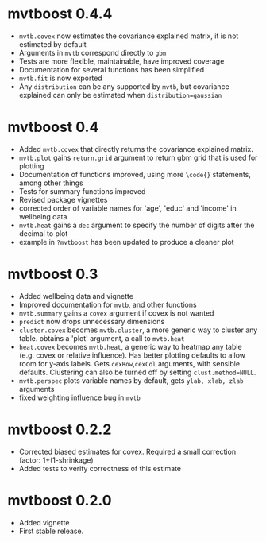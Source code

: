 # mvtboost 0.4.4

- `mvtb.covex` now estimates the covariance explained matrix, it is not estimated by default 
- Arguments in `mvtb` correspond directly to `gbm`
- Tests are more flexible, maintainable, have improved coverage
- Documentation for several functions has been simplified
- `mvtb.fit` is now exported
- Any `distribution` can be any supported by `mvtb`, but covariance explained can only
be estimated when `distribution=gaussian`

# mvtboost 0.4
- Added `mvtb.covex` that directly returns the covariance explained matrix.
- `mvtb.plot` gains `return.grid` argument to return gbm grid that is used for plotting
- Documentation of functions improved, using more `\code{}` statements, among other things
- Tests for summary functions improved
- Revised package vignettes
- corrected order of variable names for 'age', 'educ' and 'income' in wellbeing data
- `mvtb.heat` gains a `dec` argument to specify the number of digits after the decimal to plot
- example in `?mvtboost` has been updated to produce a cleaner plot

# mvtboost 0.3
- Added wellbeing data and vignette
- Improved documentation for `mvtb`, and other functions
- `mvtb.summary` gains a `covex` argument if covex is not wanted
- `predict` now drops unnecessary dimensions
- `cluster.covex` becomes `mvtb.cluster`, a more generic way to cluster any table. obtains a 'plot' argument, a call to `mvtb.heat`
- `heat.covex` becomes `mvtb.heat`, a generic way to heatmap any table (e.g. covex or relative influence). Has better plotting defaults to allow room for y-axis labels. Gets `cexRow`,`cexCol` arguments, with sensible defaults. Clustering can also be turned off by setting `clust.method=NULL`.
- `mvtb.perspec` plots variable names by default, gets `ylab, xlab, zlab` arguments
- fixed weighting influence bug in `mvtb`

# mvtboost 0.2.2
- Corrected biased estimates for covex. Required a small correction factor: 1+(1-shrinkage)
- Added tests to verify correctness of this estimate

# mvtboost 0.2.0

- Added vignette
- First stable release.